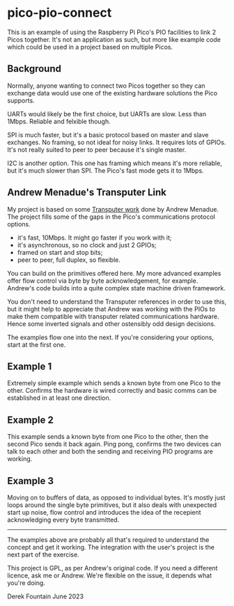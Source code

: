 # pico-pio-connect

This is an example of using the Raspberry Pi Pico's PIO facilities to link
2 Picos together. It's not an application as such, but more like example
code which could be used in a project based on multiple Picos.

## Background

Normally, anyone wanting to connect two Picos together so they can exchange
data would use one of the existing hardware solutions the Pico supports.

UARTs would likely be the first choice, but UARTs are slow. Less than 1Mbps.
Reliable and felxible though.

SPI is much faster, but it's a basic protocol based on master and slave
exchanges. No framing, so not ideal for noisy links. It requires lots of
GPIOs. It's not really suited to peer to peer because it's single master.

I2C is another option. This one has framing which means it's more reliable,
but it's much slower than SPI. The Pico's fast mode gets it to 1Mbps.

## Andrew Menadue's Transputer Link

My project is based on some [Transputer work](https://github.com/blackjetrock/picoputer)
done by Andrew Menadue. The project fills some of the gaps in the Pico's
communications protocol options.

* it's fast, 10Mbps. It might go faster if you work with it;
* it's asynchronous, so no clock and just 2 GPIOs;
* framed on start and stop bits;
* peer to peer, full duplex, so flexible.

You can build on the primitives offered here. My more advanced examples offer
flow control via byte by byte acknowledgement, for example. Andrew's code
builds into a quite complex state machine driven framework.

You don't need to understand the Transputer references in order to use
this, but it might help to appreciate that Andrew was working with the PIOs
to make them compatible with transputer related communications hardware.
Hence some inverted signals and other ostensibly odd design decisions.

The examples flow one into the next. If you're considering your options,
start at the first one.

## Example 1

Extremely simple example which sends a known byte from one Pico to the
other. Confirms the hardware is wired correctly and basic comms can be
established in at least one direction.

## Example 2

This example sends a known byte from one Pico to the other, then the
second Pico sends it back again. Ping pong, confirms the two devices can
talk to each other and both the sending and receiving PIO programs are
working.

## Example 3

Moving on to buffers of data, as opposed to individual bytes. It's mostly
just loops around the single byte primitives, but it also deals with 
unexpected start up noise, flow control and introduces the idea of the
recepient acknowledging every byte transmitted.

---

The examples above are probably all that's required to understand the
concept and get it working. The integration with the user's project is
the next part of the exercise.

This project is GPL, as per Andrew's original code. If you need a different
licence, ask me or Andrew. We're flexible on the issue, it depends what you're
doing.

Derek Fountain
June 2023